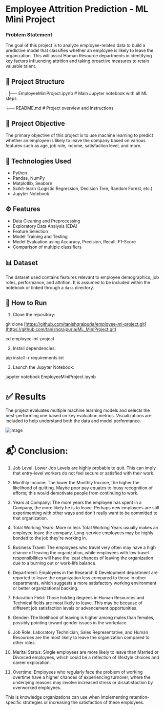 # Employee Attrition Prediction - ML Mini Project

### Problem Statement

The goal of this project is to analyze employee-related data to build a predictive model that classifies whether an employee is likely to leave the organization. This will assist Human Resource departments in identifying key factors influencing attrition and taking proactive measures to retain valuable talent.

## 📁 Project Structure

.
├── EmployeeMiniProject.ipynb # Main Jupyter notebook with all ML steps

├── README.md # Project overview and instructions

## 📌 Project Objective

The primary objective of this project is to use machine learning to predict whether an employee is likely to leave the company based on various features such as age, job role, income, satisfaction level, and more.

## 🧠 Technologies Used

- Python
- Pandas, NumPy
- Matplotlib, Seaborn
- Scikit-learn (Logistic Regression, Decision Tree, Random Forest, etc.)
- Jupyter Notebook

## ⚙️ Features

- Data Cleaning and Preprocessing
- Exploratory Data Analysis (EDA)
- Feature Selection
- Model Training and Testing
- Model Evaluation using Accuracy, Precision, Recall, F1-Score
- Comparison of multiple classifiers

## 📊 Dataset

The dataset used contains features relevant to employee demographics, job roles, performance, and attrition. It is assumed to be included within the notebook or linked through a `data` directory.

## 🏁 How to Run

1. Clone the repository:

git clone [https://github.com/tanishqrajpuria/employee-ml-project.git](https://github.com/tanishqrajpuria/ML_MiniProject.git)

cd employee-ml-project

2. Install dependencies:

pip install -r requirements.txt

3. Launch the Jupyter Notebook:

jupyter notebook EmployeeMiniProject.ipynb

# ✅ Results
The project evaluates multiple machine learning models and selects the best-performing one based on key evaluation metrics. Visualizations are included to help understand both the data and model performance.

![image](https://github.com/user-attachments/assets/14df5c9d-655c-4db8-91c6-f8501663092e)

# 📬 Conclusion:
 
1. Job Level: Lower Job Levels are highly probable to quit. This can imply that entry-level workers do not feel secure or satisfied with their work.
 
2. Monthly Income: The lower the Monthly Income, the higher the likelihood of quitting. Maybe poor pay equates to lousy recognition of efforts; this would demotivate people from continuing to work.
 
3. Years at Company: The more years the employee has spent in a Company, the more likely he is to leave. Perhaps new employees are still experimenting with other ways and don't really want to be committed to that organization.
 
4. Total Working Years: More or less Total Working Years usually makes an employee leave the company. Long-service employees may be highly bonded to the job they're working in.
 
5. Business Travel: The employees who travel very often may have a high chance of leaving the organization, while employees with low travel responsibilities will have the least chances of leaving the organization due to a burning out or work-life balance.
 
6. Department: Employees in the Research & Development department are reported to leave the organization less compared to those in other departments, which suggests a more satisfactory working environment or better organizational backing.
 
7. Education Field: Those holding degrees in Human Resources and Technical fields are most likely to leave. This may be because of different job satisfaction levels or advancement opportunities.
 
8. Gender: The likelihood of leaving is higher among males than females, possibly pointing toward gender issues in the workplace.
 
9. Job Role: Laboratory Technician, Sales Representative, and Human Resources are the most likely to leave the organization compared to other roles.
 
10. Marital Status: Single employees are more likely to leave than Married or Divorced employees, which could be a reflection of lifestyle choices and career exploration.
 
11. Overtime: Employees who regularly face the problem of working overtime have a higher chances of experiencing turnover, where the underlying reasons may involve increased stress or dissatisfaction by overworked employees.
 
This is knowledge organizations can use when implementing retention-specific strategies or increasing the satisfaction of these employees.


